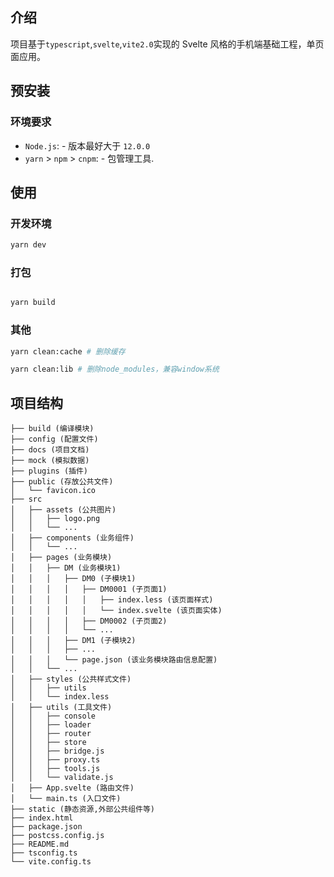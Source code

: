 ## 介绍

项目基于`typescript`,`svelte`,`vite2.0`实现的 Svelte 风格的手机端基础工程，单页面应用。


## 预安装

### 环境要求

- `Node.js`: - 版本最好大于 `12.0.0`
- `yarn` > `npm` > `cnpm`: - 包管理工具.


## 使用

### 开发环境

```bash
yarn dev
```

### 打包

```bash

yarn build
```

### 其他

```bash
yarn clean:cache # 删除缓存

yarn clean:lib # 删除node_modules，兼容window系统
```


## 项目结构

```
├── build (编译模块)
├── config (配置文件)
├── docs (项目文档)
├── mock (模拟数据)
├── plugins (插件)
├── public (存放公共文件)
│   └── favicon.ico
├── src
│   ├── assets (公共图片)
│   │   ├── logo.png
│   │   └── ...
│   ├── components (业务组件)
│   │   └── ...
│   ├── pages (业务模块)
│   │   ├── DM (业务模块1)
│   │   │   ├── DM0 (子模块1)
│   │   │   │   ├── DM0001 (子页面1)
│   │   │   │   │   ├── index.less (该页面样式)
│   │   │   │   │   └── index.svelte (该页面实体)
│   │   │   │   ├── DM0002 (子页面2)
│   │   │   │   └── ...
│   │   │   ├── DM1 (子模块2)
│   │   │   ├── ...
│   │   │   └── page.json (该业务模块路由信息配置)
│   │   └── ...
│   ├── styles (公共样式文件)
│   │   ├── utils
│   │   └── index.less
│   ├── utils (工具文件)
│   │   ├── console
│   │   ├── loader
│   │   ├── router
│   │   ├── store
│   │   ├── bridge.js
│   │   ├── proxy.ts
│   │   ├── tools.js
│   │   └── validate.js
│   ├── App.svelte (路由文件)
│   └── main.ts (入口文件)
├── static (静态资源,外部公共组件等)
├── index.html
├── package.json
├── postcss.config.js
├── README.md
├── tsconfig.ts
└── vite.config.ts

```



